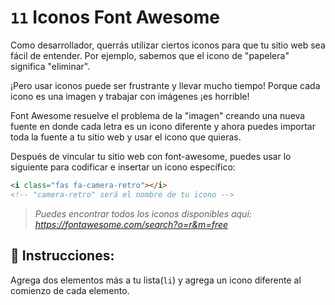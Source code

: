 # `11` Iconos Font Awesome 

Como desarrollador, querrás utilizar ciertos iconos para que tu sitio web sea fácil de entender. Por ejemplo, sabemos que el icono de "papelera" significa "eliminar".

¡Pero usar iconos puede ser frustrante y llevar mucho tiempo! Porque cada icono es una imagen y trabajar con imágenes ¡es horrible!

Font Awesome resuelve el problema de la "imagen" creando una nueva fuente en donde cada letra es un icono diferente y ahora puedes importar toda la fuente a tu sitio web y usar el icono que quieras.

Después de vincular tu sitio web con font-awesome, puedes usar lo siguiente para codificar e insertar un icono específico:

```html
<i class="fas fa-camera-retro"></i> 
<!-- "camera-retro" será el nombre de tu icono -->
```

> *Puedes encontrar todos los iconos disponibles aquí: https://fontawesome.com/search?o=r&m=free*


## 📝 Instrucciones:

Agrega dos elementos más a tu lista(`li`) y agrega un icono diferente al comienzo de cada elemento.

